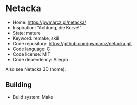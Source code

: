 # Netacka

- Home: https://pwmarcz.pl/netacka/
- Inspiration: "Achtung, die Kurve!"
- State: mature
- Keyword: remake, skill
- Code repository: https://github.com/pwmarcz/netacka.git
- Code language: C
- Code license: MIT
- Code dependency: Allegro

Also see Netacka 3D (home).

## Building

- Build system: Make
